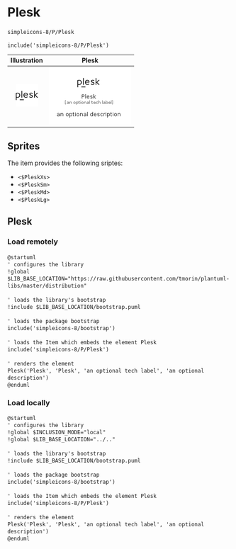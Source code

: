 # Plesk


```text
simpleicons-8/P/Plesk
```

```text
include('simpleicons-8/P/Plesk')
```



| Illustration | Plesk |
| :---: | :---: |
| ![illustration for Illustration](../../simpleicons-8/P/Plesk.png) | ![illustration for Plesk](../../simpleicons-8/P/Plesk.Local.png) |



## Sprites
The item provides the following sriptes:

- `<$PleskXs>`
- `<$PleskSm>`
- `<$PleskMd>`
- `<$PleskLg>`





## Plesk

### Load remotely
```plantuml
@startuml
' configures the library
!global $LIB_BASE_LOCATION="https://raw.githubusercontent.com/tmorin/plantuml-libs/master/distribution"

' loads the library's bootstrap
!include $LIB_BASE_LOCATION/bootstrap.puml

' loads the package bootstrap
include('simpleicons-8/bootstrap')

' loads the Item which embeds the element Plesk
include('simpleicons-8/P/Plesk')

' renders the element
Plesk('Plesk', 'Plesk', 'an optional tech label', 'an optional description')
@enduml
```

### Load locally
```plantuml
@startuml
' configures the library
!global $INCLUSION_MODE="local"
!global $LIB_BASE_LOCATION="../.."

' loads the library's bootstrap
!include $LIB_BASE_LOCATION/bootstrap.puml

' loads the package bootstrap
include('simpleicons-8/bootstrap')

' loads the Item which embeds the element Plesk
include('simpleicons-8/P/Plesk')

' renders the element
Plesk('Plesk', 'Plesk', 'an optional tech label', 'an optional description')
@enduml
```

